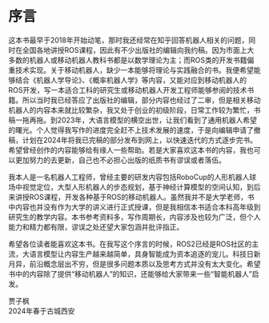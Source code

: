 # 序言

这本书最早于2018年开始动笔，那时我还经常在知乎回答机器人相关的问题，同时在全国各地讲授ROS课程，因此有不少出版社的编辑向我约稿。因为市面上大多数的机器人或移动机器人教科书都是以数学理论为主；而ROS类的开发书籍偏重技术实现。关于移动机器人，缺少一本能够将理论与实践融合的书。我便希望能够结合《机器人学导论》、《概率机器人学》等内容，又能对应到移动机器人的ROS开发，写一本适合工科的研究生或移动机器人开发工程师能够参阅的技术书籍。所以当时我已经答应了出版社的编辑，部分内容也经过了二审，但是相关移动机器人的内容本来就比较繁杂，我又处于创业的初级阶段，日常工作较为繁忙，书稿一拖再拖。到2023年，大语言模型的横空出世，让我们看到了通用机器人希望的曙光。个人觉得我写作的进度完全赶不上技术发展的速度，于是向编辑申请了撤稿，计划在2024年将我已完稿的部分发布到网上，以快速迭代的方式逐步完书。希望曾经创作的内容能够给有缘人一些帮助。若是大家喜欢这本书的内容，我也可以更加努力的去更新，自己也不必担心出版的纸质书有谬误或者落伍。

我本人是一名机器人工程师，曾经主要的研发内容包括RoboCup的人形机器人球场中视觉定位，大型人形机器人的步态规划，基于神经计算模型的空间认知，到后来讲授ROS课程，开发各种基于ROS的移动机器人。虽然我并不是大学老师，书中内容也并没有作为大学的讲义进行正式授课，但是我相信本书适合本科高年级到研究生的教学内容。本书参考资料多，写作周期长，内容涉及也较为广泛，但个人能力和精力都有限，谬误之处还望大家包涵并批评指正。

希望各位读者能喜欢这本书。在我写这个序言的时候，ROS2已经是ROS社区的主流，大语言模型让内容生产越来越简单，具身智能成为资本追逐的宠儿。科技日新月异，前沿概念层出不穷，但是很多问题本质以及思考方式并没有太大变化。希望书中的内容除了提供“移动机器人”的知识，还能够给大家带来一些“智能机器人”启发。

贾子枫\
2024年春于古城西安
